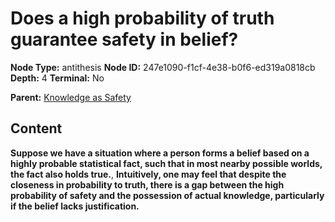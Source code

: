 # Does a high probability of truth guarantee safety in belief?

**Node Type:** antithesis
**Node ID:** 247e1090-f1cf-4e38-b0f6-ed319a0818cb
**Depth:** 4
**Terminal:** No

**Parent:** [Knowledge as Safety](knowledge-as-safety-synthesis-df26c783-c115-4102-a084-91df0b928704.md)

## Content

**Suppose we have a situation where a person forms a belief based on a highly probable statistical fact, such that in most nearby possible worlds, the fact also holds true.**, **Intuitively, one may feel that despite the closeness in probability to truth, there is a gap between the high probability of safety and the possession of actual knowledge, particularly if the belief lacks justification.**
